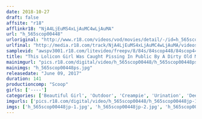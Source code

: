 ```yaml
---
date: 2018-10-27
draft: false
affsite: "r18"
afflinkr18: "NjA4LjEuMS4xLjAuMC4wLjAuMA"
url: "h_565scop00448"
urloriginal: "http://www.r18.com/videos/vod/movies/detail/-/id=h_565scop00448"
urlfinal: "http://media.r18.com/track/NjA4LjEuMS4xLjAuMC4wLjAuMA/videos/vod/movies/detail/-/id=h_565scop00448"
samplevid: "awspv3001.r18.com/litevideo/freepv/8/84s/84scop448/84scop448_dmb_w.mp4"
title: "This Lolicon Girl Was Caught Pissing In Public By A Dirty Old Man And Forced Into Coercion Rape! But She Continued To Piss Herself Even While Being Raped In A Massive Creampie Squirt Fest!!"
mainimgurl: "pics.r18.com/digital/video/h_565scop00448/h_565scop00448ps.jpg"
mainimgs: "h_565scop00448ps.jpg"
releasedate: "June 09, 2017"
duration: 141
productioncomp: "Scoop"
girls: ['----']
categories: ['Beautiful Girl', 'Outdoor', 'Creampie', 'Urination', 'Deep Throat', 'Huge Dick - Large Dick', 'Hi-Def']
imgurls: ['pics.r18.com/digital/video/h_565scop00448/h_565scop00448jp-1.jpg', 'pics.r18.com/digital/video/h_565scop00448/h_565scop00448jp-2.jpg', 'pics.r18.com/digital/video/h_565scop00448/h_565scop00448jp-3.jpg', 'pics.r18.com/digital/video/h_565scop00448/h_565scop00448jp-4.jpg', 'pics.r18.com/digital/video/h_565scop00448/h_565scop00448jp-5.jpg', 'pics.r18.com/digital/video/h_565scop00448/h_565scop00448jp-6.jpg', 'pics.r18.com/digital/video/h_565scop00448/h_565scop00448jp-7.jpg', 'pics.r18.com/digital/video/h_565scop00448/h_565scop00448jp-8.jpg', 'pics.r18.com/digital/video/h_565scop00448/h_565scop00448jp-9.jpg', 'pics.r18.com/digital/video/h_565scop00448/h_565scop00448jp-10.jpg', 'pics.r18.com/digital/video/h_565scop00448/h_565scop00448jp-11.jpg', 'pics.r18.com/digital/video/h_565scop00448/h_565scop00448jp-12.jpg', 'pics.r18.com/digital/video/h_565scop00448/h_565scop00448jp-13.jpg', 'pics.r18.com/digital/video/h_565scop00448/h_565scop00448jp-14.jpg', 'pics.r18.com/digital/video/h_565scop00448/h_565scop00448jp-15.jpg', 'pics.r18.com/digital/video/h_565scop00448/h_565scop00448jp-16.jpg', 'pics.r18.com/digital/video/h_565scop00448/h_565scop00448jp-17.jpg', 'pics.r18.com/digital/video/h_565scop00448/h_565scop00448jp-18.jpg', 'pics.r18.com/digital/video/h_565scop00448/h_565scop00448jp-19.jpg', 'pics.r18.com/digital/video/h_565scop00448/h_565scop00448jp-20.jpg']
imgs: ['h_565scop00448jp-1.jpg', 'h_565scop00448jp-2.jpg', 'h_565scop00448jp-3.jpg', 'h_565scop00448jp-4.jpg', 'h_565scop00448jp-5.jpg', 'h_565scop00448jp-6.jpg', 'h_565scop00448jp-7.jpg', 'h_565scop00448jp-8.jpg', 'h_565scop00448jp-9.jpg', 'h_565scop00448jp-10.jpg', 'h_565scop00448jp-11.jpg', 'h_565scop00448jp-12.jpg', 'h_565scop00448jp-13.jpg', 'h_565scop00448jp-14.jpg', 'h_565scop00448jp-15.jpg', 'h_565scop00448jp-16.jpg', 'h_565scop00448jp-17.jpg', 'h_565scop00448jp-18.jpg', 'h_565scop00448jp-19.jpg', 'h_565scop00448jp-20.jpg']
---
```

